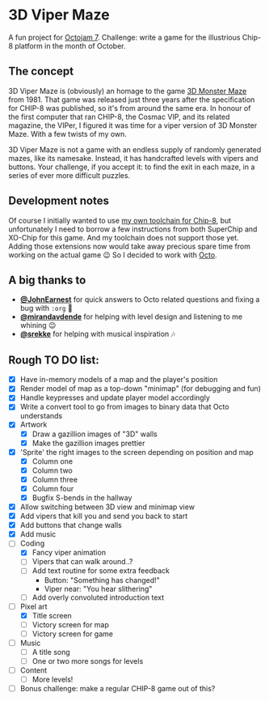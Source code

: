 # 3D Viper Maze

A fun project for [Octojam 7](https://itch.io/jam/octojam-7). Challenge: write a
game for the illustrious Chip-8 platform in the month of October.

## The concept

3D Viper Maze is (obviously) an homage to the game [3D Monster Maze](https://en.wikipedia.org/wiki/3D_Monster_Maze)
from 1981. That game was released just three years after the specification for
CHIP-8 was published, so it's from around the same era. In honour of the first
computer that ran CHIP-8, the Cosmac VIP, and its related magazine, the VIPer,
I figured it was time for a viper version of 3D Monster Maze. With a few twists
of my own.

3D Viper Maze is not a game with an endless supply of randomly generated mazes,
like its namesake. Instead, it has handcrafted levels with vipers and buttons.
Your challenge, if you accept it: to find the exit in each maze, in a series
of ever more difficult puzzles.

## Development notes

Of course I initially wanted to use [my own toolchain for Chip-8](https://github.com/Timendus/chip-8),
but unfortunately I need to borrow a few instructions from both SuperChip and
XO-Chip for this game. And my toolchain does not support those yet. Adding those
extensions now would take away precious spare time from working on the actual
game 😉 So I decided to work with [Octo](https://johnearnest.github.io/Octo/).

## A big thanks to

* **[@JohnEarnest](https://github.com/JohnEarnest)** for quick answers to Octo
  related questions and fixing a bug with `:org` 🐜
* **[@mirandavdende](https://github.com/mirandavdende)** for helping with level
  design and listening to me whining 😉
* **[@srekke](https://github.com/srekke)** for helping with musical inspiration
  🎶

## Rough TO DO list:

* [x] Have in-memory models of a map and the player's position
* [x] Render model of map as a top-down "minimap" (for debugging and fun)
* [x] Handle keypresses and update player model accordingly
* [x] Write a convert tool to go from images to binary data that Octo understands
* [x] Artwork
  * [x] Draw a gazillion images of "3D" walls
  * [x] Make the gazillion images prettier
* [x] 'Sprite' the right images to the screen depending on position and map
  * [x] Column one
  * [x] Column two
  * [x] Column three
  * [x] Column four
  * [x] Bugfix S-bends in the hallway
* [x] Allow switching between 3D view and minimap view
* [x] Add vipers that kill you and send you back to start
* [x] Add buttons that change walls
* [x] Add music
* [ ] Coding
  * [x] Fancy viper animation
  * [ ] Vipers that can walk around..?
  * [ ] Add text routine for some extra feedback
    * Button: "Something has changed!"
    * Viper near: "You hear slithering"
  * [ ] Add overly convoluted introduction text
* [ ] Pixel art
  * [x] Title screen
  * [ ] Victory screen for map
  * [ ] Victory screen for game
* [ ] Music
  * [ ] A title song
  * [ ] One or two more songs for levels
* [ ] Content
  * [ ] More levels!
* [ ] Bonus challenge: make a regular CHIP-8 game out of this?
